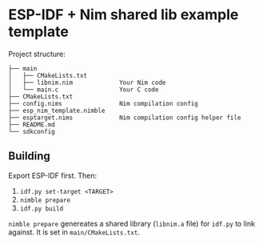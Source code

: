 # ESP-IDF + Nim shared lib example template

Project structure:

```text
├── main
│   ├── CMakeLists.txt
│   ├── libnim.nim             Your Nim code 
│   └── main.c                 Your C code
├── CMakeLists.txt 
├── config.nims                Nim compilation config
├── esp_nim_template.nimble
├── esptarget.nims             Nim compilation config helper file
├── README.md
└── sdkconfig                  
```

## Building

Export ESP-IDF first. Then:

1. `idf.py set-target <TARGET>`
1. `nimble prepare`
1. `idf.py build`

`nimble prepare` genereates a shared library (`libnim.a` file) for `idf.py` to link against.
It is set in `main/CMakeLists.txt`.
